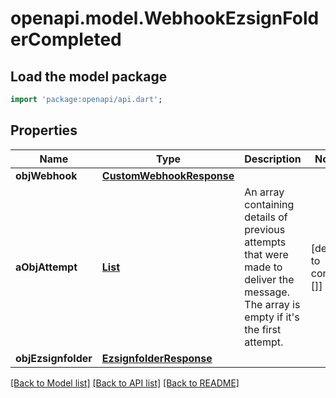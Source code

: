 # openapi.model.WebhookEzsignFolderCompleted

## Load the model package
```dart
import 'package:openapi/api.dart';
```

## Properties
Name | Type | Description | Notes
------------ | ------------- | ------------- | -------------
**objWebhook** | [**CustomWebhookResponse**](CustomWebhookResponse.md) |  | 
**aObjAttempt** | [**List<AttemptResponseCompound>**](AttemptResponse.md) | An array containing details of previous attempts that were made to deliver the message. The array is empty if it's the first attempt. | [default to const []]
**objEzsignfolder** | [**EzsignfolderResponse**](EzsignfolderResponse.md) |  | 

[[Back to Model list]](../README.md#documentation-for-models) [[Back to API list]](../README.md#documentation-for-api-endpoints) [[Back to README]](../README.md)


